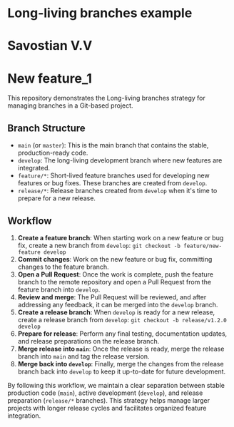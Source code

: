 # Long-living branches example
# Savostian V.V
# New feature_1

This repository demonstrates the Long-living branches strategy for managing branches in a Git-based project.

## Branch Structure

- `main` (or `master`): This is the main branch that contains the stable, production-ready code.
- `develop`: The long-living development branch where new features are integrated.
- `feature/*`: Short-lived feature branches used for developing new features or bug fixes. These branches are created from `develop`.
- `release/*`: Release branches created from `develop` when it's time to prepare for a new release.

## Workflow

1. **Create a feature branch**: When starting work on a new feature or bug fix, create a new branch from `develop`: `git checkout -b feature/new-feature develop`
2. **Commit changes**: Work on the new feature or bug fix, committing changes to the feature branch.
3. **Open a Pull Request**: Once the work is complete, push the feature branch to the remote repository and open a Pull Request from the feature branch into `develop`.
4. **Review and merge**: The Pull Request will be reviewed, and after addressing any feedback, it can be merged into the `develop` branch.
5. **Create a release branch**: When `develop` is ready for a new release, create a release branch from `develop`: `git checkout -b release/v1.2.0 develop`
6. **Prepare for release**: Perform any final testing, documentation updates, and release preparations on the release branch.
7. **Merge release into `main`**: Once the release is ready, merge the release branch into `main` and tag the release version.
8. **Merge back into `develop`**: Finally, merge the changes from the release branch back into `develop` to keep it up-to-date for future development.

By following this workflow, we maintain a clear separation between stable production code (`main`), active development (`develop`), and release preparation (`release/*` branches).
This strategy helps manage larger projects with longer release cycles and facilitates organized feature integration.

